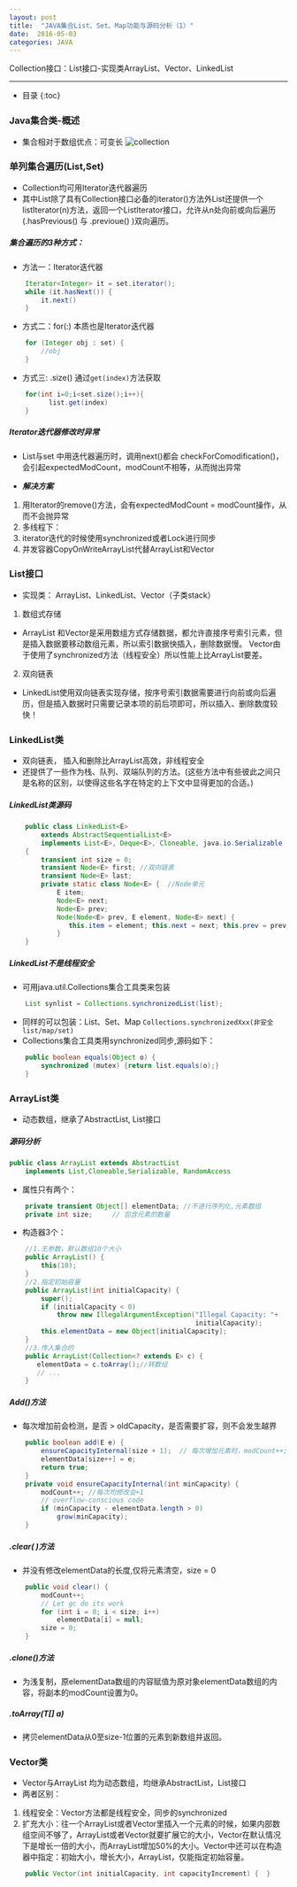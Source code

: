 ```yaml
---
layout: post
title:  "JAVA集合List、Set、Map功能与源码分析（1）"
date:  2016-05-03
categories: JAVA
---
```


Collection接口：List接口-实现类ArrayList、Vector、LinkedList 

---

- 目录
{:toc}

### Java集合类-概述

- 集合相对于数组优点：可变长
![collection](/images/java-collection.png)

### 单列集合遍历(List,Set)

- Collection均可用Iterator迭代器遍历
- 其中List除了具有Collection接口必备的iterator()方法外List还提供一个listIterator(n)方法，返回一个ListIterator接口，允许从n处向前或向后遍历(.hasPrevious() 与 .previoue() )双向遍历。

##### 集合遍历的3种方式：

- 方法一：Iterator迭代器

```java	
	Iterator<Integer> it = set.iterator();
	while (it.hasNext()) {
		it.next()
	}
```
- 方式二：for(:) 本质也是Iterator迭代器

```java	
	for (Integer obj : set) {
		//obj
	}
```
- 方式三: .size() 通过`get(index)`方法获取

```java	
	for(int i=0;i<set.size();i++){
		  list.get(index)
	}
```

##### ***Iterator迭代器修改时异常***

- List与set 中用迭代器遍历时，调用next()都会 checkForComodification()，会引起expectedModCount，modCount不相等，从而抛出异常

- ***解决方案***
1. 用Iterator的remove()方法，会有expectedModCount = modCount操作，从而不会抛异常
2. 多线程下：
1. iterator迭代的时候使用synchronized或者Lock进行同步
2. 并发容器CopyOnWriteArrayList代替ArrayList和Vector

### List接口

- 实现类： ArrayList、LinkedList、Vector（子类stack）

1. 数组式存储
- ArrayList 和Vector是采用数组方式存储数据，都允许直接序号索引元素，但是插入数据要移动数组元素，所以索引数据快插入，删除数据慢。
Vector由于使用了synchronized方法（线程安全）所以性能上比ArrayList要差。
2. 双向链表
- LinkedList使用双向链表实现存储，按序号索引数据需要进行向前或向后遍历，但是插入数据时只需要记录本项的前后项即可，所以插入、删除数度较快！

### LinkedList类

- 双向链表， 插入和删除比ArrayList高效，非线程安全
- 还提供了一些作为栈、队列、双端队列的方法。(这些方法中有些彼此之间只是名称的区别，以使得这些名字在特定的上下文中显得更加的合适。)

##### LinkedList类源码
```java
	public class LinkedList<E>
		extends AbstractSequentialList<E>
		implements List<E>, Deque<E>, Cloneable, java.io.Serializable
	{	
		transient int size = 0;
		transient Node<E> first; //双向链表
		transient Node<E> last;
		private static class Node<E> {  //Node单元
			E item;
			Node<E> next;
			Node<E> prev;
			Node(Node<E> prev, E element, Node<E> next) {
			   this.item = element; this.next = next; this.prev = prev;
			}
	}
```

##### LinkedList不是线程安全
- 可用java.util.Collections集合工具类来包装
```java
	List synlist = Collections.synchronizedList(list);
```
- 同样的可以包装：List、Set、Map
 `Collections.synchronizedXxx(非安全list/map/set)`
- Collections集合工具类用synchronized同步,源码如下：
```java
	public boolean equals(Object o) {
		synchronized (mutex) {return list.equals(o);}
	}
```

### ArrayList类
- 动态数组，继承了AbstractList, List接口

##### 源码分析
```java
public class ArrayList extends AbstractList  
	implements List,Cloneable,Serializable, RandomAccess
```
- 属性只有两个：
```java
	private transient Object[] elementData; //不进行序列化,元素数组
	private int size;     // 包含元素的数量
```
- 构造器3个：
```java
	//1.无参数，默认数组10个大小
    public ArrayList() {
        this(10);
    }
    //2.指定初始容量
	public ArrayList(int initialCapacity) {
        super();
        if (initialCapacity < 0)
            throw new IllegalArgumentException("Illegal Capacity: "+
                                               initialCapacity);
        this.elementData = new Object[initialCapacity];
	}
	//3.传入集合的
	public ArrayList(Collection<? extends E> c) {
	   elementData = c.toArray();//转数组
	   // ... 
	}
```
##### Add()方法
- 每次增加前会检测，是否 > oldCapacity，是否需要扩容，则不会发生越界
```java
	public boolean add(E e) {
		ensureCapacityInternal(size + 1);  // 每次增加元素时，modCount++;    
		elementData[size++] = e;
		return true;
	}
	private void ensureCapacityInternal(int minCapacity) {
        modCount++; //每次均修改会+1
        // overflow-conscious code
        if (minCapacity - elementData.length > 0)
            grow(minCapacity);
	}
```

##### .clear( )方法
- 并没有修改elementData的长度,仅将元素清空，size = 0
```java
	public void clear() {
		modCount++; 
		// Let gc do its work
		for (int i = 0; i < size; i++)
			elementData[i] = null;
		size = 0;
	}
```

##### .clone()方法
- 为浅复制，原elementData数组的内容赋值为原对象elementData数组的内容，将副本的modCount设置为0。

##### .toArray(T[] a) 
- 拷贝elementData从0至size-1位置的元素到新数组并返回。

### Vector类

- Vector与ArrayList 均为动态数组，均继承AbstractList，List接口
- 两者区别：
1. 线程安全：Vector方法都是线程安全，同步的synchronized
2. 扩充大小：往一个ArrayList或者Vector里插入一个元素的时候，如果内部数组空间不够了，ArrayList或者Vector就要扩展它的大小，Vector在默认情况下是增长一倍的大小，而ArrayList增加50%的大小。Vector中还可以在构造器中指定：初始大小，增长大小，ArrayList，仅能指定初始容量。
```java
	public Vector(int initialCapacity, int capacityIncrement) {  }
```